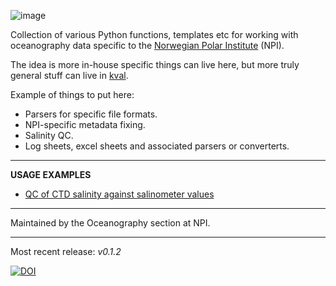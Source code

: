 ![image](documents/graphics/naust_banner.png)

Collection of various Python functions, templates etc for working with oceanography data specific to the [Norwegian Polar Institute](https://www.npolar.no/en/) (NPI).

The idea is more in-house specific things can live here, but more truly general stuff can live in [kval](github.com/NPIOcean/kval).

Example of things to put here:

- Parsers for specific file formats.
- NPI-specific metadata fixing.
- Salinity QC.
- Log sheets, excel sheets and associated parsers or converterts.
____

**USAGE EXAMPLES**

- [QC of CTD salinity against salinometer values](notebooks/examples/salts/Salt_QC_example.ipynb)

____

Maintained by the Oceanography section at NPI.

____

Most recent release: *v0.1.2*




[![DOI](https://zenodo.org/badge/DOI/10.5281/zenodo.17356730.svg)](https://doi.org/10.5281/zenodo.17356730)



